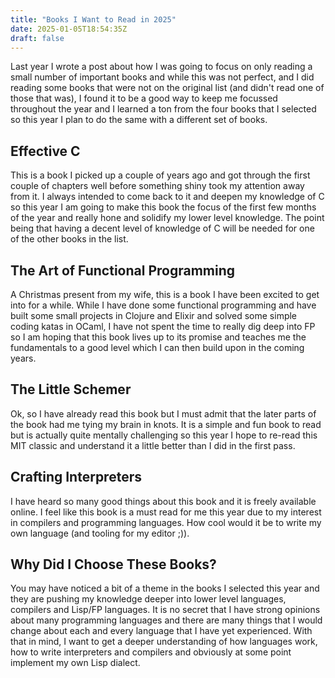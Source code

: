 ```yaml
---
title: "Books I Want to Read in 2025"
date: 2025-01-05T18:54:35Z
draft: false
---
```


Last year I wrote a post about how I was going to focus on only reading a small number of important books and while this was not perfect, and I did reading some books that were not on the original list (and didn't read one of those that was), I found it to be
a good way to keep me focussed throughout the year and I learned a ton from the four books that I selected so this year I plan to do the same with a different set of books.

## Effective C
This is a book I picked up a couple of years ago and got through the first couple of chapters well before something shiny took my attention away from it. I always intended to come back to it and deepen my knowledge of C so this year I am going to make this book the focus
of the first few months of the year and really hone and solidify my lower level knowledge. The point being that having a decent level of knowledge of C will be needed for one of the other books in the list.

## The Art of Functional Programming
A Christmas present from my wife, this is a book I have been excited to get into for a while. While I have done some functional programming and have built some small projects in Clojure and Elixir and solved some simple coding katas in OCaml, I have not spent the time to
really dig deep into FP so I am hoping that this book lives up to its promise and teaches me the fundamentals to a good level which I can then build upon in the coming years.

## The Little Schemer
Ok, so I have already read this book but I must admit that the later parts of the book had me tying my brain in knots. It is a simple and fun book to read but is actually quite mentally challenging so this year I hope to re-read this MIT classic and understand it a little better than I did in the first pass.

## Crafting Interpreters
I have heard so many good things about this book and it is freely available online. I feel like this book is a must read for me this year due to my interest in compilers and programming languages. How cool would it be to write my own language (and tooling for my editor ;)).

## Why Did I Choose These Books?

You may have noticed a bit of a theme in the books I selected this year and they are pushing my knowledge deeper into lower level languages, compilers and Lisp/FP languages. It is no secret that I have strong opinions about many programming languages and
there are many things that I would change about each and every language that I have yet experienced. With that in mind, I want to get a deeper understanding of how languages work, how to write interpreters and compilers and obviously at some point implement my
own Lisp dialect.
